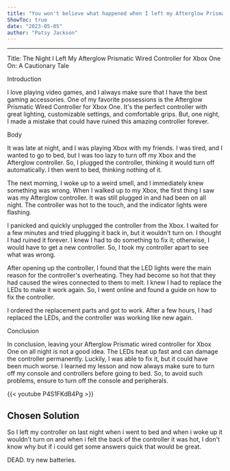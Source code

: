 ```yaml
---
title: "You won't believe what happened when I left my Afterglow Prismatic Wired Controller for Xbox One on all night!"
ShowToc: true 
date: "2023-05-05"
author: "Patsy Jackson"
---
```

*****
Title: The Night I Left My Afterglow Prismatic Wired Controller for Xbox One On: A Cautionary Tale

Introduction

I love playing video games, and I always make sure that I have the best gaming accessories. One of my favorite possessions is the Afterglow Prismatic Wired Controller for Xbox One. It's the perfect controller with great lighting, customizable settings, and comfortable grips. But, one night, I made a mistake that could have ruined this amazing controller forever.

Body

It was late at night, and I was playing Xbox with my friends. I was tired, and I wanted to go to bed, but I was too lazy to turn off my Xbox and the Afterglow controller. So, I plugged the controller, thinking it would turn off automatically. I then went to bed, thinking nothing of it.

The next morning, I woke up to a weird smell, and I immediately knew something was wrong. When I walked up to my Xbox, the first thing I saw was my Afterglow controller. It was still plugged in and had been on all night. The controller was hot to the touch, and the indicator lights were flashing.

I panicked and quickly unplugged the controller from the Xbox. I waited for a few minutes and tried plugging it back in, but it wouldn't turn on. I thought I had ruined it forever. I knew I had to do something to fix it; otherwise, I would have to get a new controller. So, I took my controller apart to see what was wrong.

After opening up the controller, I found that the LED lights were the main reason for the controller's overheating. They had become so hot that they had caused the wires connected to them to melt. I knew I had to replace the LEDs to make it work again. So, I went online and found a guide on how to fix the controller.

I ordered the replacement parts and got to work. After a few hours, I had replaced the LEDs, and the controller was working like new again.

Conclusion

In conclusion, leaving your Afterglow Prismatic wired controller for Xbox One on all night is not a good idea. The LEDs heat up fast and can damage the controller permanently. Luckily, I was able to fix it, but it could have been much worse. I learned my lesson and now always make sure to turn off my console and controllers before going to bed. So, to avoid such problems, ensure to turn off the console and peripherals.

{{< youtube P4S1FKdB4Pg >}} 



## Chosen Solution
 So I left my controller on last night when i went to bed and when i woke up it wouldn't turn on and when i felt the back of the controller it was hot, I don't know why but if i could get some answers quick that would be great.

 DEAD. try new batteries.




